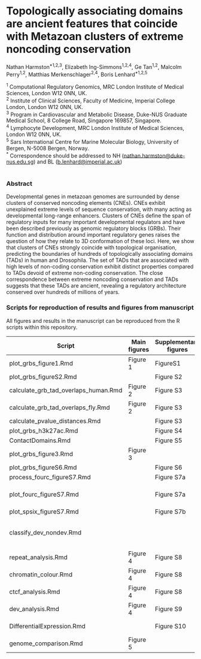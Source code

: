 # Topologically associating domains are ancient features that coincide with Metazoan clusters of extreme noncoding conservation
Nathan Harmston<sup>*1,2,3</sup>, Elizabeth Ing-Simmons<sup>1,2,4</sup>, Ge Tan<sup>1,2</sup>, Malcolm Perry<sup>1,2</sup>, Matthias Merkenschlager<sup>2,4</sup>, Boris Lenhard<sup>*1,2,5</sup>

<sup>1</sup> Computational Regulatory Genomics, MRC London Institute of Medical Sciences, London W12 0NN, UK.<br>
<sup>2</sup> Institute of Clinical Sciences, Faculty of Medicine, Imperial College London, London W12 0NN, UK.<br>
<sup>3</sup> Program in Cardiovascular and Metabolic Disease, Duke-NUS Graduate Medical School, 8 College Road, Singapore 169857, Singapore.<br>
<sup>4</sup> Lymphocyte Development, MRC London Institute of Medical Sciences, London W12 0NN, UK.</br>
<sup>5</sup> Sars International Centre for Marine Molecular Biology, University of Bergen, N-5008 Bergen, Norway.<br>
<sup>*</sup> Correspondence should be addressed to NH (nathan.harmston@duke-nus.edu.sg) and BL (b.lenhard@imperial.ac.uk)<br>
 
### Abstract
Developmental genes in metazoan genomes are surrounded by dense clusters of conserved noncoding elements (CNEs). CNEs exhibit unexplained extreme levels of sequence conservation, with many acting as developmental long-range enhancers. Clusters of CNEs define the span of regulatory inputs for many important developmental regulators and have been described previously as genomic regulatory blocks (GRBs). Their function and distribution around important regulatory genes raises the question of how they relate to 3D conformation of these loci. Here, we show that clusters of CNEs strongly coincide with topological organisation, predicting the boundaries of hundreds of topologically associating domains (TADs) in human and Drosophila. The set of TADs that are associated with high levels of non-coding conservation exhibit distinct properties compared to TADs devoid of extreme non-coding conservation. The close correspondence between extreme noncoding conservation and TADs suggests that these TADs are ancient, revealing a regulatory architecture conserved over hundreds of millions of years.
 
 ### Scripts for reproduction of results and figures from manuscript
All figures and results in the manuscript can be reproduced from the R scripts within this repository.<br>

Script | Main figures | Supplementary figures | Description 
-------| ------------- | ------------- | -----------
plot_grbs_figure1.Rmd | Figure 1 | FigureS1
plot_grbs_figureS2.Rmd | | Figure S2
calculate_grb_tad_overlaps_human.Rmd | Figure 2 | Figure S3
calculate_grb_tad_overlaps_fly.Rmd | Figure 2 | Figure S3
calculate_pvalue_distances.Rmd | | Figure S3
plot_grbs_h3k27ac.Rmd |  | Figure S4 
ContactDomains.Rmd | | Figure S5
plot_grbs_figure3.Rmd | Figure 3 | 
plot_grbs_figureS6.Rmd | | Figure S6
process_fourc_figureS7.Rmd | | Figure S7a | processing of 4C data 
plot_fourc_figureS7.Rmd | | Figure S7a | plotting of 4C data -depends on process_fourc_figureS7.Rmd
plot_spsix_figureS7.Rmd | | Figure S7b
classify_dev_nondev.Rmd | | | classify identified TADs as dev / non-dev depending on their overlap with CNE density
repeat_analysis.Rmd | Figure 4 | Figure S8
chromatin_colour.Rmd | Figure 4 | Figure S8
ctcf_analysis.Rmd | Figure 4 | Figure S8
dev_analysis.Rmd | Figure 4 |  Figure S9
DifferentialExpression.Rmd |  | Figure S10 | differential expression analysis of RNA-seq 
genome_comparison.Rmd | Figure 5 | 
